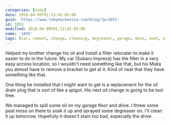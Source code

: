 ```yaml
---
categories: [toby]
date: 2018-04-09T01:13:42-05:00
guid: 'https://www.tobymackenzie.com/blog/?p=1855'
id: 1855
modified: 2018-04-09T01:13:42-05:00
name: '1855'
tags: [car, cement, change, cleaning, degreaser, garage, mess, neat, oil, problem, spill]
---
```


Helped my brother change his oil and install a filter relocater to make it easier to do in the future.<!--more-->  My car (Subaru Impreza) has the filter in a very easy access location, so I wouldn't need something like that, but his Miata you almost have to remove a bracket to get at it.  Kind of neat that they have something like that.

One thing he installed that I might want to get is a replacement for the oil drain plug that is sort of like a spigot.  His next oil change is going to be tool free.

We managed to spill some oil on my garage floor and drive.  I threw some peat moss on there to soak it up and sprayed some degreaser on.  I'll clean it up tomorrow.  Hopefully it doesn't stain too bad, especially the drive.
